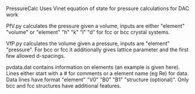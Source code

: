 PressureCalc
Uses Vinet equation of state for pressure calculations for DAC work

PfV.py calculates the pressure given a volume, inputs are either "element" "volume" or "element" "h" "k" "l" "d" for fcc or bcc crystal systems.

VfP.py calculates the volume given a pressure, inputs are "element" "pressure".  For bcc or fcc it additionally gives lattice parameter and the first few allowed d-spacings.


pvdata.dat contains information on elements (an example is given here).  Lines either start with a # for comments or a element name (eg Re) for data.  Data lines have format "element" "V0" "B0" "B1" "structure (optional)".  Only bcc and fcc structures have additional features.

